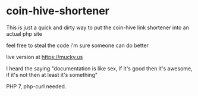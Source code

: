 # coin-hive-shortener

This is just a quick and dirty way to put the coin-hive link shortener into an actual php site

feel free to steal the code i'm sure someone can do better

live version at https://mucky.us

I heard the saying "documentation is like sex, if it's good then it's awesome, if it's not then at least it's something"

PHP 7, php-curl needed.